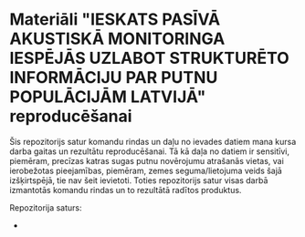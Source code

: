 # Materiāli "IESKATS PASĪVĀ AKUSTISKĀ MONITORINGA IESPĒJĀS UZLABOT STRUKTURĒTO INFORMĀCIJU PAR PUTNU POPULĀCIJĀM LATVIJĀ" reproducēšanai

Šis repozitorijs satur komandu rindas un daļu no ievades datiem mana kursa darba gaitas un rezultātu reproducēšanai. 
Tā kā daļa no datiem ir sensitīvi, piemēram, precīzas katras sugas putnu novērojumu atrašanās vietas, vai ierobežotas 
pieejamības, piemēram, zemes seguma/lietojuma veids šajā izšķirtspējā, tie nav šeit ievietoti. Toties repozitorijs 
satur visas darbā izmantotās komandu rindas un to rezultātā radītos produktus.

Repozitorija saturs:

- 
